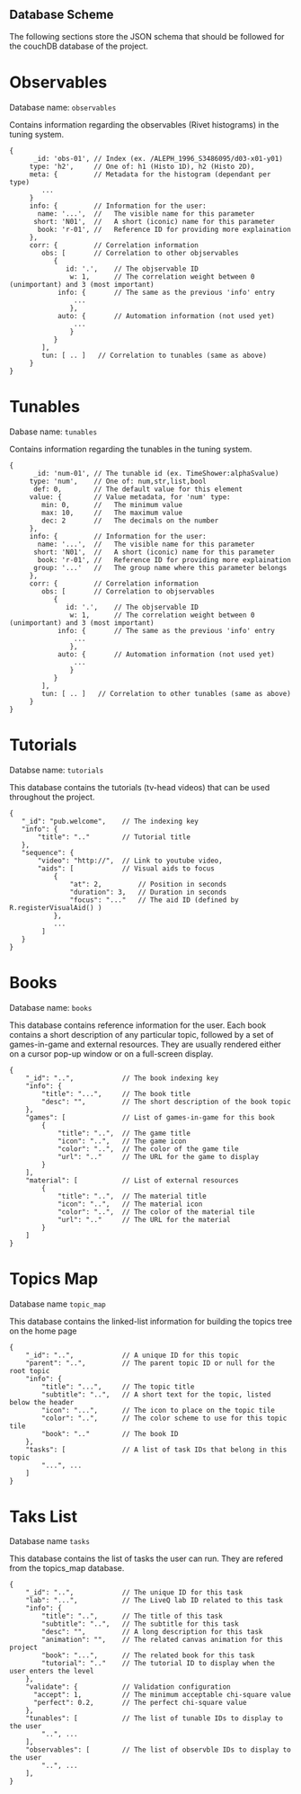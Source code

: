 
## Database Scheme

The following sections store the JSON schema that should be followed for the couchDB database of the project.

# Observables

Database name: `observables`

Contains information regarding the observables (Rivet histograms) in the tuning system.

    {
          _id: 'obs-01', // Index (ex. /ALEPH_1996_S3486095/d03-x01-y01)
         type: 'h2',     // One of: h1 (Histo 1D), h2 (Histo 2D), 
         meta: {         // Metadata for the histogram (dependant per type)
            ...
         }
         info: {         // Information for the user:
           name: '...',  //   The visible name for this parameter
          short: 'N01',  //   A short (iconic) name for this parameter
           book: 'r-01', //   Reference ID for providing more explaination 
         },
         corr: {         // Correlation information
            obs: [       // Correlation to other objservables 
               {
                  id: '.',    // The objservable ID
                   w: 1,      // The correlation weight between 0 (unimportant) and 3 (most important)
                info: {       // The same as the previous 'info' entry
                    ...
                   },
                auto: {       // Automation information (not used yet)
                    ...
                   }
               }
            ],
            tun: [ .. ]   // Correlation to tunables (same as above)
         }
    }

# Tunables

Dabase name: `tunables`

Contains information regarding the tunables in the tuning system.

    {
          _id: 'num-01', // The tunable id (ex. TimeShower:alphaSvalue)
         type: 'num',    // One of: num,str,list,bool
          def: 0,        // The default value for this element
         value: {        // Value metadata, for 'num' type:
            min: 0,      //   The minimum value
            max: 10,     //   The maximum value
            dec: 2       //   The decimals on the number
         },
         info: {         // Information for the user:
           name: '...',  //   The visible name for this parameter
          short: 'N01',  //   A short (iconic) name for this parameter
           book: 'r-01', //   Reference ID for providing more explaination 
          group: '...'   //   The group name where this parameter belongs
         },
         corr: {         // Correlation information
            obs: [       // Correlation to objservables 
               {
                  id: '.',    // The objservable ID
                   w: 1,      // The correlation weight between 0 (unimportant) and 3 (most important)
                info: {       // The same as the previous 'info' entry
                    ...
                   },
                auto: {       // Automation information (not used yet)
                    ...
                   }
               }
            ],
            tun: [ .. ]   // Correlation to other tunables (same as above)
         }
    }

# Tutorials

Databse name: `tutorials`

This database contains the tutorials (tv-head videos) that can be used throughout the project.

    {
       "_id": "pub.welcome",    // The indexing key
       "info": {
           "title": ".."        // Tutorial title
       },
       "sequence": {
           "video": "http://",  // Link to youtube video,
           "aids": [            // Visual aids to focus
               {
                   "at": 2,         // Position in seconds
                   "duration": 3,   // Duration in seconds
                   "focus": "..."   // The aid ID (defined by R.registerVisualAid() )
               },
               ...
            ]           
       }
    }


# Books

Database name: `books`

This database contains reference information for the user. Each book contains a short description of any particular topic, followed by a set of games-in-game and external resources. They are usually rendered either on a cursor pop-up window or on a full-screen display.

    {
        "_id": "..",            // The book indexing key
        "info": {
            "title": "...",     // The book title
            "desc": "",         // The short description of the book topic
        },
        "games": [              // List of games-in-game for this book
            {
                "title": "..",  // The game title
                "icon": "..",   // The game icon
                "color": "..",  // The color of the game tile
                "url": ".."     // The URL for the game to display
            }
        ],
        "material": [           // List of external resources
            {
                "title": "..",  // The material title
                "icon": "..",   // The material icon
                "color": "..",  // The color of the material tile
                "url": ".."     // The URL for the material
            }
        ]
    }

# Topics Map

Database name `topic_map`

This database contains the linked-list information for building the topics tree on the home page

    {
        "_id": "..",            // A unique ID for this topic
        "parent": "..",         // The parent topic ID or null for the root topic
        "info": {
            "title": "...",     // The topic title
            "subtitle": "..",   // A short text for the topic, listed below the header
            "icon": "...",      // The icon to place on the topic tile
            "color": "..",      // The color scheme to use for this topic tile
            "book": ".."        // The book ID
        },
        "tasks": [              // A list of task IDs that belong in this topic
            "...", ...
        ]
    }

# Taks List

Database name `tasks`

This database contains the list of tasks the user can run. They are refered from the topics_map database.

    {
        "_id": "..",            // The unique ID for this task
        "lab": "...",           // The LiveQ lab ID related to this task
        "info": {
            "title": "..",      // The title of this task
            "subtitle": "..",   // The subtitle for this task
            "desc": "",         // A long description for this task
            "animation": "",    // The related canvas animation for this project
            "book": "...",      // The related book for this task
            "tutorial": ".."    // The tutorial ID to display when the user enters the level
        },
        "validate": {           // Validation configuration
          "accept": 1,          // The minimum acceptable chi-square value
          "perfect": 0.2,       // The perfect chi-square value
        },
        "tunables": [           // The list of tunable IDs to display to the user
            "..", ...
        ],
        "observables": [        // The list of observble IDs to display to the user
            "..", ...
        ],
    }
